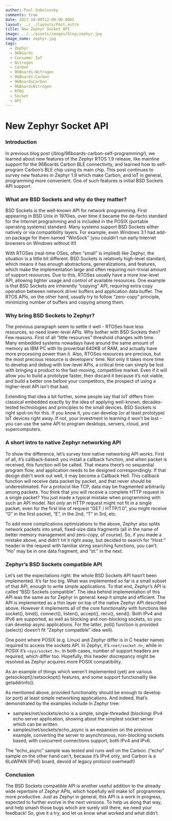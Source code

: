 ```yaml
---
author: Paul Sokolovsky
comments: true
date: 2017-10-09T12:00:00.000Z
layout: ../../layouts/Post.astro
title: New Zephyr Socket API
image: ../../assets/images/blog/zephyr.jpg
image_name: zephyr.jpg
tags:
  - Zephyr
  - 96Boards
  - Consumer IoT
  - Nitrogen
  - Carbon
  - 96Boards-Nitrogen
  - 96Boards-Carbon
  - 96BoardsCarbon
  - 96BoardsNitrogen
  - RTOS
  - Socket
  - API
---
```

# **New Zephyr Socket API**

### Introduction

In previous blog post (/blog/96boards-carbon-self-programming/), we learned about new features of the Zephyr RTOS 1.9 release, like mainline support for the 96Boards Carbon BLE connectivity, and learned how to self-program Carbon’s BLE chip using its main chip. This post continues to survey new features in Zephyr 1.9 which make Carbon, and IoT in general, programming more convenient. One of such features is initial BSD Sockets API support.

### What are BSD Sockets and why do they matter?

BSD Sockets is the well-known API for network programming. First appearing in BSD Unix in 1970ies, over time it became the de-facto standard for the Internet programming and is included in the POSIX (portable operating systems) standard. Many systems support BSD Sockets either natively or via compatibility layers. For example, even Windows 3.1 had add-on package for them named “WinSock” (you couldn’t run early Internet browsers on Windows without it!)

With RTOSes (real-time OSes, often “small” is implied) like Zephyr, the situation is a little bit different. BSD Sockets is relatively high-level standard, which means it has enough abstractions, generalizations, and features, which make the implementation large and often requiring non-trivial amount of support resources. Due to this, RTOSes usually have a more low-level API, allowing tighter usage and control of available resources. One example is that BSD Sockets are inherently “copying” API, requiring extra copy operation between network driver buffers and application data buffer. The RTOS APIs, on the other hand, usually try to follow “zero-copy” principle, minimizing number of buffers and copying among them.

### Why bring BSD Sockets to Zephyr?

The previous paragraph seem to settle it well - RTOSes have less resources, so need lower-level APIs. Why bother with BSD Sockets then? Few reasons. First of all “little resources” threshold changes with time. Many embedded systems nowadays have around the same amount of memory as IBM PC with its proverbial 640KB of RAM, and actually have more processing power than it.
Also, RTOSes resources are precious, but the most precious resource is developers’ time. Not only it takes more time to develop and debug with low-level APIs, a critical time can simply be lost with bringing a product to the fast-moving, competitive market. Even if it will allow you to build a prototype faster, then discard it because it’s not viable, and build a better one before your competitors, the prospect of using a higher-level API isn’t that bad.

Extending that idea a bit further, some people say that IoT differs from classical embedded exactly by the idea of applying well-known, decades-tested technologies and principles to the small devices. BSD Sockets is right spot-on for this. If you know it, you can develop (or at least prototype) IoT devices right away. If not, your investment in learning it won’t be lost - you can use the same API to program desktops, servers, cloud, and supercomputers.

### A short intro to native Zephyr networking API

To show the difference, let’s survey how native networking API works. First of all, it’s callback-based: you install a callback function, and when packet is received, this function will be called. That means there’s no sequential program flow, and application needs to be designed correspondingly. If that design didn’t work out well, it may become a Callback Hell. This callback function will receive data packet by packet, and that never should be underestimated. For a protocol like TCP, data may be fragmented arbitrarily among packets. You think that you will receive a complete HTTP request in a single packet? You just made a typical mistake when programming with such an API model. Not only an HTTP request might not fit in a single packet, even for the first line of request “GET / HTTP/1.0”, you might receive “G” in the first packet, “E”, in the 2nd, “T” in 3rd, etc.

To add more complications optimizations to the above, Zephyr also splits network packets into small, fixed-size data fragments (all in the name of better memory management and zero-copy, of course). So, if you made a mistake above, and didn’t hit it right away, but decided to search for “Host:” header in the request with familiar string searching functions, you can’t: “Ho” may be in one data fragment, and “st:” in the next.

### Zephyr’s BSD Sockets compatible API

Let’s set the expectations right: the whole BSD Sockets API hasn’t been implemented. It’s far too big. What was implemented so far is a small subset of that API, enough to write simple applications. To that end, Zephyr’s API is called “BSD Sockets compatible”. The idea behind implementation of this API was the same as for Zephyr in general: keep it simple and efficient. The API is implemented as a thin layer on top of the native Zephyr API described above. However it implements all of the core functionality with functions like socket(), bind(), connect(), listen(), accept(), recv(), send(). Both IPv4 and IPv6 are supported, as well as blocking and non-blocking sockets, so you can develop async applications. For the latter, poll() function is provided (select() doesn’t fit “Zephyr compatible” idea well).

One point where POSIX (e.g. Linux) and Zephyr differ is in C header names required to access the sockets API. In Zephyr, it’s ```<net/socket.h>```, while in POSIX it’s ```<sys/socket.h>```. In both cases, number of support headers are required, which differ too. Hopefully, this header discrepancy might be resolved as Zephyr acquires more POSIX compatibility.

As an example of things which weren’t implemented (yet) are various getsockopt()/setsockopt() features, and some support functionality like getaddrinfo().

As mentioned above, provided functionality should be enough to develop (or port) at least simple networking applications. And indeed, that’s demonstrated by the examples include in Zephyr tree:
 * samples/net/sockets/echo is a simple, single-threaded (blocking) IPv4 echo server application, showing about the simplest socket server which can be written.
 * samples/net/sockets/echo_async is an expansion on the previous example, converting the server to asynchronous, non-blocking sockets based, with concurrent connections support, both IPv4 and IPv6.

The “echo_async” sample was tested and runs well on the Carbon. (“echo” sample on the other hand can’t, because it’s IPv4 only, and Carbon is a 6LoWPAN (IPv6) board, devoid of legacy protocol overhead!)

### Conclusion

The BSD Sockets compatible API is another useful addition to the already wide repertoire of Zephyr APIs, which hopefully will make IoT programmers more productive. Just as Zephyr in general, this API is a work in progress, expected to further evolve in the next versions. To help us along that way, and help smash those bugs which are surely still there, we need your feedback! So, give it a try, and let us know what worked and what didn’t.
